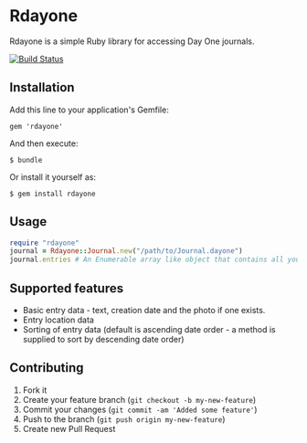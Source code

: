 # Rdayone

Rdayone is a simple Ruby library for accessing Day One journals.

[![Build Status](https://secure.travis-ci.org/simonjefford/rdayone.png)](http://travis-ci.org/simonjefford/rdayone)


## Installation

Add this line to your application's Gemfile:

    gem 'rdayone'

And then execute:

    $ bundle

Or install it yourself as:

    $ gem install rdayone

## Usage

``` ruby
require "rdayone"
journal = Rdayone::Journal.new("/path/to/Journal.dayone")
journal.entries # An Enumerable array like object that contains all your entries
```

## Supported features

* Basic entry data - text, creation date and the photo if one exists.
* Entry location data
* Sorting of entry data (default is ascending date order - a method is
supplied to sort by descending date order)

## Contributing

1. Fork it
2. Create your feature branch (`git checkout -b my-new-feature`)
3. Commit your changes (`git commit -am 'Added some feature'`)
4. Push to the branch (`git push origin my-new-feature`)
5. Create new Pull Request

